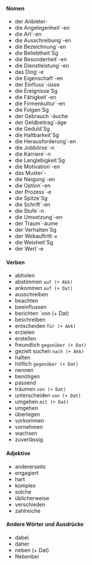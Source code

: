 #### Nomen

- der Anbieter`-`
- die Angelegenheit`-en
- die Art`-en
- die Ausschreibung`-en
- die Bezeichnung`-en
- die Beliebtheit`Sg
- die Besonderheit`-en
- die Dienstleistung`-en
- das Ding`-e
- die Eigenschaft`-en
- der Einfluss`-üsse
- die Ereignisse`Sg
- die Fähigkeit`-en
- die Firmenkultur`-en
- die Folgen`Sg
- der Gebrauch`-äuche
- der Geldbeitrag`-äge
- die Geduld`Sg
- die Haltbarkeit`Sg
- die Herausforderung`-en
- die Jobbörse`-n
- die Karriere`-n
- die Langlebigkeit`Sg
- die Motivation`-en
- das Muster`-
- die Neigung`-en
- die Option`-en
- der Prozess`-e
- die Spitze`Sg
- die Schrift`-en
- die Stufe`-n
- die Umsetzung`-en
- der Traum`-äume
- der Verhalten`Sg
- der Webauftritt`-e`
- die Weisheit`Sg
- der Wert`-e
#### Verben

- abholen
- abstimmen `auf (+ Akk)`
- ankommen `auf (+ Dat)`
- ausschreiben
- beachten
- beeinflussen
- berichten `von (+ Dat)
- beschreiben
- entscheiden `für (+ Akk)`
- erzielen
- erstellen
- freundlich `gegenüber (+ Dat)`
- gezielt suchen `nach (+ Akk)`
- halten
- höflich `gegenüber (+ Dat)`
- nennen
- benötigen
- passend
- träumen `von (+ Dat)`
- unterscheiden `von (+ Dat)`
- umgehen `mit (+ Dat)`
- umgehen
- überlegen
- vorkommen
- vornehmen
- wachsen
- zuverlässig

#### Adjektive

- andererseits
- engagiert
- hart
- komplex
- solche
- üblicherweise
- verschieden
- zahlreiche

#### Andere Wörter und Ausdrücke

- dabei
- daher
- neben (+ Dat)
- Nebenbei
